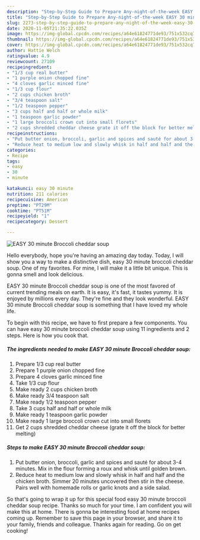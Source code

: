 ```yaml
---
description: "Step-by-Step Guide to Prepare Any-night-of-the-week EASY 30 minute Broccoli cheddar soup"
title: "Step-by-Step Guide to Prepare Any-night-of-the-week EASY 30 minute Broccoli cheddar soup"
slug: 2273-step-by-step-guide-to-prepare-any-night-of-the-week-easy-30-minute-broccoli-cheddar-soup
date: 2020-11-05T21:35:22.035Z
image: https://img-global.cpcdn.com/recipes/a64e61824771de93/751x532cq70/easy-30-minute-broccoli-cheddar-soup-recipe-main-photo.jpg
thumbnail: https://img-global.cpcdn.com/recipes/a64e61824771de93/751x532cq70/easy-30-minute-broccoli-cheddar-soup-recipe-main-photo.jpg
cover: https://img-global.cpcdn.com/recipes/a64e61824771de93/751x532cq70/easy-30-minute-broccoli-cheddar-soup-recipe-main-photo.jpg
author: Hattie Welch
ratingvalue: 4.9
reviewcount: 27109
recipeingredient:
- "1/3 cup real butter"
- "1 purple onion chopped fine"
- "4 cloves garlic minced fine"
- "1/3 cup flour"
- "2 cups chicken broth"
- "3/4 teaspoon salt"
- "1/2 teaspoon pepper"
- "3 cups half and half or whole milk"
- "1 teaspoon garlic powder"
- "1 large broccoli crown cut into small florets"
- "2 cups shredded cheddar cheese grate it off the block for better melting"
recipeinstructions:
- "Put butter onion, broccoli, garlic and spices and sauté for about 3-4 minutes. Mix in the flour forming a roux and whisk until golden brown."
- "Reduce heat to medium low and slowly whisk in half and half and the chicken broth. Simmer 20 minutes uncovered then stir in the cheese. Pairs well with homemade rolls or garlic knots and a side salad."
categories:
- Recipe
tags:
- easy
- 30
- minute

katakunci: easy 30 minute 
nutrition: 211 calories
recipecuisine: American
preptime: "PT29M"
cooktime: "PT51M"
recipeyield: "1"
recipecategory: Dessert

---
```



![EASY 30 minute Broccoli cheddar soup](https://img-global.cpcdn.com/recipes/a64e61824771de93/751x532cq70/easy-30-minute-broccoli-cheddar-soup-recipe-main-photo.jpg)

Hello everybody, hope you're having an amazing day today. Today, I will show you a way to make a distinctive dish, easy 30 minute broccoli cheddar soup. One of my favorites. For mine, I will make it a little bit unique. This is gonna smell and look delicious.



EASY 30 minute Broccoli cheddar soup is one of the most favored of current trending meals on earth. It is easy, it's fast, it tastes yummy. It is enjoyed by millions every day. They're fine and they look wonderful. EASY 30 minute Broccoli cheddar soup is something that I have loved my whole life.


To begin with this recipe, we have to first prepare a few components. You can have easy 30 minute broccoli cheddar soup using 11 ingredients and 2 steps. Here is how you cook that.

<!--inarticleads1-->

##### The ingredients needed to make EASY 30 minute Broccoli cheddar soup:

1. Prepare 1/3 cup real butter
1. Prepare 1 purple onion chopped fine
1. Prepare 4 cloves garlic minced fine
1. Take 1/3 cup flour
1. Make ready 2 cups chicken broth
1. Make ready 3/4 teaspoon salt
1. Make ready 1/2 teaspoon pepper
1. Take 3 cups half and half or whole milk
1. Make ready 1 teaspoon garlic powder
1. Make ready 1 large broccoli crown cut into small florets
1. Get 2 cups shredded cheddar cheese (grate it off the block for better melting)




<!--inarticleads2-->

##### Steps to make EASY 30 minute Broccoli cheddar soup:

1. Put butter onion, broccoli, garlic and spices and sauté for about 3-4 minutes. Mix in the flour forming a roux and whisk until golden brown.
1. Reduce heat to medium low and slowly whisk in half and half and the chicken broth. Simmer 20 minutes uncovered then stir in the cheese. Pairs well with homemade rolls or garlic knots and a side salad.




So that's going to wrap it up for this special food easy 30 minute broccoli cheddar soup recipe. Thanks so much for your time. I am confident you will make this at home. There is gonna be interesting food at home recipes coming up. Remember to save this page in your browser, and share it to your family, friends and colleague. Thanks again for reading. Go on get cooking!
